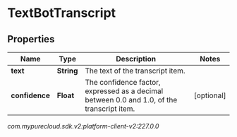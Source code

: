 # TextBotTranscript


## Properties

| Name | Type | Description | Notes |
| ------------ | ------------- | ------------- | ------------- |
| **text** | **String** | The text of the transcript item. |  |
| **confidence** | **Float** | The confidence factor, expressed as a decimal between 0.0 and 1.0, of the transcript item. |  [optional] |




_com.mypurecloud.sdk.v2:platform-client-v2:227.0.0_
